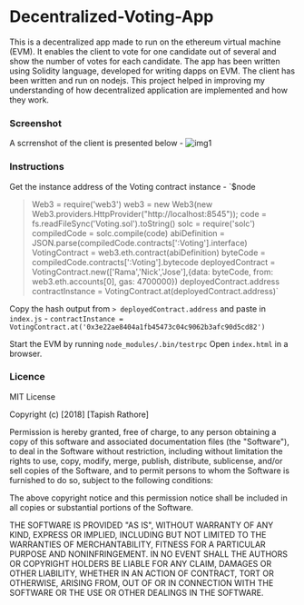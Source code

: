 # Decentralized-Voting-App
This is a decentralized app made to run on the ethereum virtual machine (EVM). It enables the client to vote for one candidate out of several and show the number of votes for each candidate. The app has been written using Solidity language, developed for writing dapps on EVM. The client has been written and run on nodejs. This project helped in improving my understanding of how decentralized application are implemented and how they work.

### Screenshot
A scrrenshot of the client is presented below - 
![img1](/images/img1.jpg?raw=true)

### Instructions

Get the instance address of the Voting contract instance - 
`$node
> Web3 = require('web3')
> web3 = new Web3(new Web3.providers.HttpProvider("http://localhost:8545"));
> code = fs.readFileSync('Voting.sol').toString()
> solc = require('solc')
> compiledCode = solc.compile(code)
> abiDefinition = JSON.parse(compiledCode.contracts[':Voting'].interface)
> VotingContract = web3.eth.contract(abiDefinition)
> byteCode = compiledCode.contracts[':Voting'].bytecode
> deployedContract = VotingContract.new(['Rama','Nick','Jose'],{data: byteCode, from: web3.eth.accounts[0], gas: 4700000})
> deployedContract.address
> contractInstance = VotingContract.at(deployedContract.address)`

Copy the hash output from `> deployedContract.address` and paste in `index.js` -
`contractInstance = VotingContract.at('0x3e22ae8404a1fb45473c04c9062b3afc90d5cd82')`

Start the EVM by running `node_modules/.bin/testrpc`
Open `index.html` in a browser.

### Licence
MIT License

Copyright (c) [2018] [Tapish Rathore]

Permission is hereby granted, free of charge, to any person obtaining a copy
of this software and associated documentation files (the "Software"), to deal
in the Software without restriction, including without limitation the rights
to use, copy, modify, merge, publish, distribute, sublicense, and/or sell
copies of the Software, and to permit persons to whom the Software is
furnished to do so, subject to the following conditions:

The above copyright notice and this permission notice shall be included in all
copies or substantial portions of the Software.

THE SOFTWARE IS PROVIDED "AS IS", WITHOUT WARRANTY OF ANY KIND, EXPRESS OR
IMPLIED, INCLUDING BUT NOT LIMITED TO THE WARRANTIES OF MERCHANTABILITY,
FITNESS FOR A PARTICULAR PURPOSE AND NONINFRINGEMENT. IN NO EVENT SHALL THE
AUTHORS OR COPYRIGHT HOLDERS BE LIABLE FOR ANY CLAIM, DAMAGES OR OTHER
LIABILITY, WHETHER IN AN ACTION OF CONTRACT, TORT OR OTHERWISE, ARISING FROM,
OUT OF OR IN CONNECTION WITH THE SOFTWARE OR THE USE OR OTHER DEALINGS IN THE
SOFTWARE.
